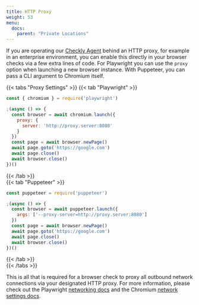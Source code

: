 ```yaml
---
title: HTTP Proxy
weight: 53
menu:
  docs:
    parent: "Private Locations"
---
```


If you are operating our [Checkly Agent](/docs/private-locations/private-locations-getting-started/) behind an HTTP proxy, for example in an enterprise environment, you can enable this directly in your browser checks via a few extra lines of code. For Playwright you can use the `proxy` option when launching a new browser instance. With Puppeteer, you can pass a CLI argument to Chromium itself.

{{< tabs "Proxy Settings" >}}
  {{< tab "Playwright" >}}
```javascript
const { chromium } = require('playwright')

;(async () => {
  const browser = await chromium.launch({
    proxy: {
      server: 'http://proxy.server:8080'
    }
  })
  const page = await browser.newPage()
  await page.goto('https://google.com')
  await page.close()
  await browser.close()
})()
```
  {{< /tab >}}   
  {{< tab "Puppeteer" >}}
```javascript
const puppeteer = require('puppeteer')

;(async () => {
  const browser = await puppeteer.launch({
    args: ['--proxy-server=http://proxy.server:8080']
  })
  const page = await browser.newPage()
  await page.goto('https://google.com')
  await page.close()
  await browser.close()
})()
```
  {{< /tab >}}   
{{< /tabs >}}   

This is all that is required for a browser check to proxy all outbound network connections via your designated HTTP proxy. For more information, please check out the Playwright [networking docs](https://playwright.dev/docs/network#http-proxy) and the Chromium [network settings docs](https://www.chromium.org/developers/design-documents/network-settings/).
